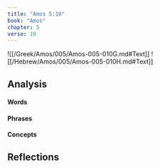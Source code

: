 ```yaml
---
title: "Amos 5:10"
book: "Amos"
chapter: 5
verse: 10
---
```

![[/Greek/Amos/005/Amos-005-010G.md#Text]]
![[/Hebrew/Amos/005/Amos-005-010H.md#Text]]

## Analysis

#### Words

#### Phrases

#### Concepts

## Reflections
